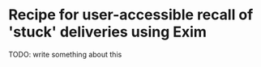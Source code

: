 # Recipe for user-accessible recall of 'stuck' deliveries using Exim

TODO: write something about this
